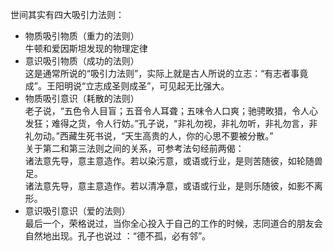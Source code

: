  世间其实有四大吸引力法则：  
- 物质吸引物质（重力的法则）  
	牛顿和爱因斯坦发现的物理定律  
- 意识吸引物质（成功的法则）  
	这是通常所说的“吸引力法则”，实际上就是古人所说的立志：“有志者事竟成”。王阳明说“立志成圣则成圣”，可见起无比强大。  
- 物质吸引意识（耗散的法则）  
	老子说，“五色令人目盲；五音令人耳聋；五味令人口爽；驰骋畋猎，令人心发狂；难得之货，令人行妨。”孔子说，“非礼勿视，非礼勿听，非礼勿言，非礼勿动。”西藏生死书说，“天生高贵的人，你的心思不要被分散。”  
	关于第二和第三法则之间的关系，可参考法句经前两偈：  
	诸法意先导，意主意造作。若以染污意，或语或行业，是则苦随彼，如轮随兽足。  
	诸法意先导，意主意造作。若以清净意，或语或行业，是则乐随彼，如影不离形。  
- 意识吸引意识（爱的法则）  
	最后一个，荣格说过，当你全心投入于自己的工作的时候，志同道合的朋友会自然地出现。孔子也说过 ：“德不孤，必有邻”。